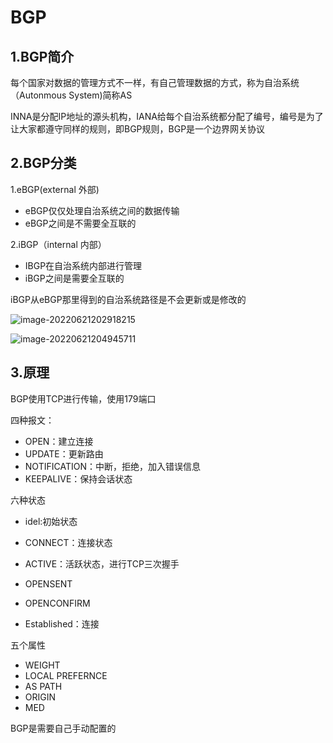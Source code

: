 # BGP

## 1.BGP简介

每个国家对数据的管理方式不一样，有自己管理数据的方式，称为自治系统（Autonmous System)简称AS

INNA是分配IP地址的源头机构，IANA给每个自治系统都分配了编号，编号是为了让大家都遵守同样的规则，即BGP规则，BGP是一个边界网关协议

## 2.BGP分类

1.eBGP(external 外部)

* eBGP仅仅处理自治系统之间的数据传输
* eBGP之间是不需要全互联的

2.iBGP（internal 内部）

* IBGP在自治系统内部进行管理
* iBGP之间是需要全互联的

iBGP从eBGP那里得到的自治系统路径是不会更新或是修改的

![image-20220621202918215](C:\Users\86134\AppData\Roaming\Typora\typora-user-images\image-20220621202918215.png)

![image-20220621204945711](C:\Users\86134\AppData\Roaming\Typora\typora-user-images\image-20220621204945711.png)

## 3.原理

BGP使用TCP进行传输，使用179端口

四种报文：

* OPEN：建立连接
* UPDATE：更新路由
* NOTIFICATION：中断，拒绝，加入错误信息
* KEEPALIVE：保持会话状态

六种状态

* idel:初始状态

* CONNECT：连接状态
* ACTIVE：活跃状态，进行TCP三次握手
* OPENSENT
* OPENCONFIRM
* Established：连接

五个属性

* WEIGHT
* LOCAL PREFERNCE
* AS PATH
* ORIGIN
* MED



BGP是需要自己手动配置的